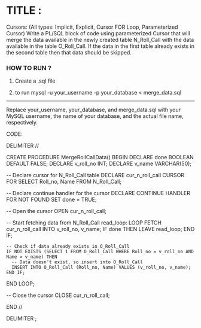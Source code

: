 
# TITLE :

Cursors: (All types: Implicit, Explicit, Cursor FOR Loop, Parameterized Cursor) Write a PL/SQL block of code using parameterized Cursor that will merge the data available in the newly created table N_Roll_Call with the data available in the table O_Roll_Call. If the data in the first table already exists in the second table then that data should be skipped.
	

### HOW TO RUN ?

1. Create a .sql file 

2. to run mysql -u your_username -p your_database < merge_data.sql


<hr/>


Replace your_username, your_database, and merge_data.sql with your MySQL username, the name of your database, and the actual file name, respectively.


CODE:

DELIMITER //

CREATE PROCEDURE MergeRollCallData()
BEGIN
  DECLARE done BOOLEAN DEFAULT FALSE;
  DECLARE v_roll_no INT;
  DECLARE v_name VARCHAR(50);
  
  -- Declare cursor for N_Roll_Call table
  DECLARE cur_n_roll_call CURSOR FOR
    SELECT Roll_no, Name FROM N_Roll_Call;
  
  -- Declare continue handler for the cursor
  DECLARE CONTINUE HANDLER FOR NOT FOUND SET done = TRUE;
  
  -- Open the cursor
  OPEN cur_n_roll_call;
  
  -- Start fetching data from N_Roll_Call
  read_loop: LOOP
    FETCH cur_n_roll_call INTO v_roll_no, v_name;
    IF done THEN
      LEAVE read_loop;
    END IF;
    
    -- Check if data already exists in O_Roll_Call
    IF NOT EXISTS (SELECT 1 FROM O_Roll_Call WHERE Roll_no = v_roll_no AND Name = v_name) THEN
      -- Data doesn't exist, so insert into O_Roll_Call
      INSERT INTO O_Roll_Call (Roll_no, Name) VALUES (v_roll_no, v_name);
    END IF;
  END LOOP;
  
  -- Close the cursor
  CLOSE cur_n_roll_call;
  
END //

DELIMITER ;



